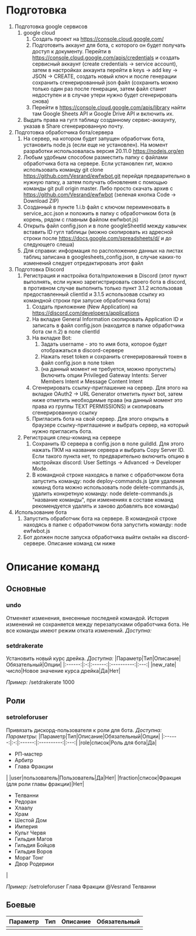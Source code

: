 # Подготовка
1. Подготовка google сервисов
   1. google cloud
      1. Создать проект на https://console.cloud.google.com/
      2. Подготовить аккаунт для бота, с которого он будет получать доступ к документу. Перейти в https://console.cloud.google.com/apis/credentials и создать сервисный аккаунт (create credentials -> service account), затем в настройках аккаунта перейти в keys -> add key -> JSON -> CREATE, создать новый ключ и после генерации сохранить сгенерированный json файл (сохранить можно только один раз после генерации, затем файл станет недоступен и в случае утери нужно будет сгенерировать снова)
      3. Перейти в https://console.cloud.google.com/apis/library найти там Google Sheets API и Google Drive API и включить их.
   2. Выдать права на гугл таблицу созданному сервис-аккаунту, указав в Share сгенерированную почту.
2. Подготовка обработчика бота/сервера
   1. На сервер, на котором будет запущен обработчик бота, установить node.js (если еще не установлен). На момент разработки использовалась версия 20.11.0 https://nodejs.org/en
   2. Любым удобным способом разместить папку с файлами обработчика бота на сервере. Если установлен гит, можно использовать команду git clone https://github.com/Vesrand/ewfwbot.git перейдя предварительно в нужную папку, а затем получать обновления с помощью команды git pull origin master. Либо просто скачать архив с https://github.com/Vesrand/ewfwbot (зеленая кнопка Code -> Download ZIP)
   3. Созданный в пункте 1.i.b файл с ключом переименовать в service_acc.json и положить в папку с обработчиком бота (в корень, рядом с главным файлом ewfwbot.js)
   4. Открыть файл config.json и в поле googleSheetId между кавычек вставить ID гугл таблицы (можно скопировать из адресной строки после https://docs.google.com/spreadsheets/d/ и до следующего слеша)
   5. Для справки: информация по расположению данных на листах таблиц записана в googlesheets_config.json, в случае каких-то изменений следует отредактировать этот файл
3. Подготовка Discord
   1. Регистрация и настройка бота/приложения в Discord (этот пункт выполнять, если нужно зарегистрировать своего бота в discord, в противном случае выполнить только пункт 3.1.2 использовав предоставленный clientId и 3.1.5 использовав ссылку из командной строки при запуске обработчика бота)
      1. Создать приложение (New Application) на https://discord.com/developers/applications
      2. На вкладке General Information скопировать Application ID и записать в файл config.json (находится в папке обработчика бота см п.2) в поле clientId
      3. На вкладке Bot:
         1. Задать username - это то имя бота, которое будет отображаться в discord-сервере
         2. Нажать reset token и сохранить сгенерированный токен в файл config.json в поле token
         3. (на данный момент не требуется, можно пропустить) Включить опции Privileged Gateway Intents: Server Members Intent и Message Content Intent
      4. Сгенерировать ссылку-приглашение на сервер. Для этого на вкладке OAuth2 -> URL Generator отметить пункт bot, затем ниже отметить необходимые права (на данный момент это права из группы TEXT PERMISSIONS) и скопировать сгенерированную ссылку
      5. Пригласить бота на свой сервер. Для этого открыть в браузере ссылку-приглашение и выбрать сервер, на который нужно пригласить бота.
   2. Регистрация слеш-команд на сервере
      1. Сохранить ID сервера в config.json в поле guildId. Для этого нажать ПКМ на названии сервера и выбрать Copy Server ID. Если такого пункта нет, то предварительно включить опцию в настройках discord: User Settings -> Advanced -> Developer Mode.
      2. В командной строке находясь в папке с обработчиком бота запустить команду: node deploy-commands.js (для удаления команд бота можно использовать node delete-commands.js, удалить конкретную команду: node delete-commands.js "название команды", при изменениях в составе команд рекомендуется удалять и заново добавлять все команды)
4. Использование бота
   1. Запустить обработчик бота на сервере. В командной строке находясь в папке с обработчиком бота запустить команду: node ewfwbot.js
   2. Бот должен после запуска обработчика выйти онлайн на discord-сервере. Описание команд см ниже

# Описание команд
## Основные
### undo
Отменяет изменения, внесенные последней командой. История изменений не сохраняется между перезапусками обработчика бота. Не все команды имеют режим отката изменений.
*Доступна:* 

### setdrakerate
Установить новый курс дрейка.
*Доступна:* 
|Параметр|Тип|Описание|Обязательный|Опции|
|:------:|:-:|:------:|:----------:|:---:|
|new_rate|число|Новое значение курса дрейка|Да|Нет|

*Пример:* /setdrakerate 1000

## Роли
### setroleforuser
Привязать дискорд-пользователя к роли для бота.
*Доступна:* 
*Параметры:*
|Параметр|Тип|Описание|Обязательный|Опции|
|:------:|:-:|:------:|:----------:|:---:|
|role|список|Роль для бота|Да|<ul><li>РП-мастер</li><li>Арбитр</li><li>Глава Фракции</li></ul>|
|user|пользователь|Пользователь|Да|Нет|
|fraction|список|Фракция (для роли главы фракции)|Нет|<ul><li>Телванни</li><li>Редоран</li><li>Хлаалу</li><li>Храм</li><li>Шестой Дом</li><li>Империя</li><li>Культ Червя</li><li>Гильдия Магов</li><li>Гильдия Бойцов</li><li>Гильдия Воров</li><li>Мораг Тонг</li><li>Двор Родерики</li></ul>|

*Пример:* /setroleforuser Глава Фракции @Vesrand Телванни

## Боевые



|Параметр|Тип|Описание|Обязательный|
|:------:|:-:|:------:|:----------:|
|||||